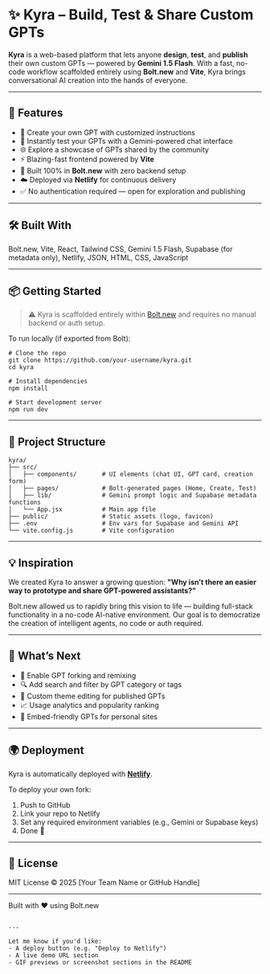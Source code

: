 # ✨ Kyra – Build, Test & Share Custom GPTs

**Kyra** is a web-based platform that lets anyone **design**, **test**, and **publish** their own custom GPTs — powered by **Gemini 1.5 Flash**. With a fast, no-code workflow scaffolded entirely using **Bolt.new** and **Vite**, Kyra brings conversational AI creation into the hands of everyone.

---

## 🚀 Features

- 🧠 Create your own GPT with customized instructions
- 💬 Instantly test your GPTs with a Gemini-powered chat interface
- 🌐 Explore a showcase of GPTs shared by the community
- ⚡ Blazing-fast frontend powered by **Vite**
- 🧩 Built 100% in **Bolt.new** with zero backend setup
- ☁️ Deployed via **Netlify** for continuous delivery
- ✅ No authentication required — open for exploration and publishing

---

## 🛠 Built With

Bolt.new, Vite, React, Tailwind CSS, Gemini 1.5 Flash, Supabase (for metadata only), Netlify, JSON, HTML, CSS, JavaScript

---

## 📦 Getting Started

> ⚠️ Kyra is scaffolded entirely within [Bolt.new](https://bolt.new) and requires no manual backend or auth setup.

To run locally (if exported from Bolt):

```
# Clone the repo
git clone https://github.com/your-username/kyra.git
cd kyra

# Install dependencies
npm install

# Start development server
npm run dev
````

---

## 📁 Project Structure

```
kyra/
├── src/
│   ├── components/       # UI elements (chat UI, GPT card, creation form)
│   ├── pages/            # Bolt-generated pages (Home, Create, Test)
│   ├── lib/              # Gemini prompt logic and Supabase metadata functions
│   └── App.jsx           # Main app file
├── public/               # Static assets (logo, favicon)
├── .env                  # Env vars for Supabase and Gemini API
└── vite.config.js        # Vite configuration
```

---

## 💡 Inspiration

We created Kyra to answer a growing question:
**"Why isn’t there an easier way to prototype and share GPT-powered assistants?"**

Bolt.new allowed us to rapidly bring this vision to life — building full-stack functionality in a no-code AI-native environment. Our goal is to democratize the creation of intelligent agents, no code or auth required.

---

## 🧠 What’s Next

* 🧬 Enable GPT forking and remixing
* 🔍 Add search and filter by GPT category or tags
* 🎨 Custom theme editing for published GPTs
* 📈 Usage analytics and popularity ranking
* 🔗 Embed-friendly GPTs for personal sites

---

## 🌍 Deployment

Kyra is automatically deployed with [**Netlify**](https://netlify.com).

To deploy your own fork:

1. Push to GitHub
2. Link your repo to Netlify
3. Set any required environment variables (e.g., Gemini or Supabase keys)
4. Done 🎉

---

## 📜 License

MIT License © 2025 \[Your Team Name or GitHub Handle]

---

Built with ❤️ using Bolt.new

```

---

Let me know if you'd like:
- A deploy button (e.g. "Deploy to Netlify")
- A live demo URL section
- GIF previews or screenshot sections in the README
```
